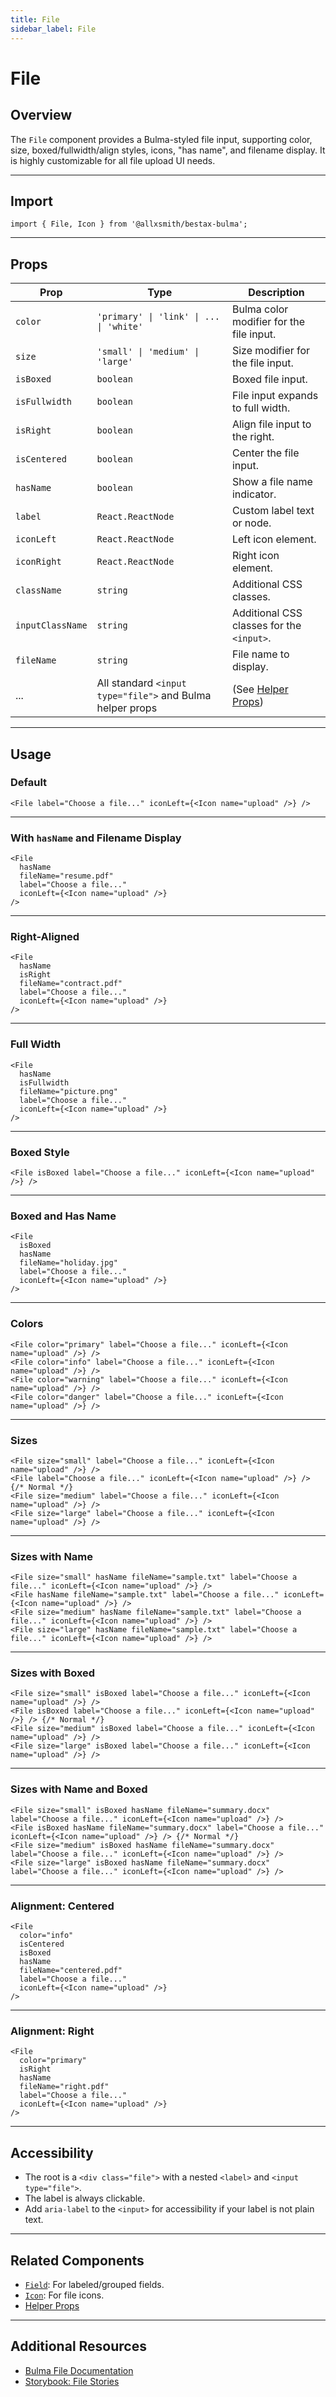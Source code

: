 ```yaml
---
title: File
sidebar_label: File
---
```


# File

## Overview

The `File` component provides a Bulma-styled file input, supporting color, size, boxed/fullwidth/align styles, icons, "has name", and filename display. It is highly customizable for all file upload UI needs.

---

## Import

```tsx
import { File, Icon } from '@allxsmith/bestax-bulma';
```

---

## Props

| Prop             | Type                                                      | Description                                      |
| ---------------- | --------------------------------------------------------- | ------------------------------------------------ |
| `color`          | `'primary' \| 'link' \| ... \| 'white'`                   | Bulma color modifier for the file input.         |
| `size`           | `'small' \| 'medium' \| 'large'`                          | Size modifier for the file input.                |
| `isBoxed`        | `boolean`                                                 | Boxed file input.                                |
| `isFullwidth`    | `boolean`                                                 | File input expands to full width.                |
| `isRight`        | `boolean`                                                 | Align file input to the right.                   |
| `isCentered`     | `boolean`                                                 | Center the file input.                           |
| `hasName`        | `boolean`                                                 | Show a file name indicator.                      |
| `label`          | `React.ReactNode`                                         | Custom label text or node.                       |
| `iconLeft`       | `React.ReactNode`                                         | Left icon element.                               |
| `iconRight`      | `React.ReactNode`                                         | Right icon element.                              |
| `className`      | `string`                                                  | Additional CSS classes.                          |
| `inputClassName` | `string`                                                  | Additional CSS classes for the `<input>`.        |
| `fileName`       | `string`                                                  | File name to display.                            |
| ...              | All standard `<input type="file">` and Bulma helper props | (See [Helper Props](../helpers/usebulmaclasses)) |

---

## Usage

### Default

```tsx
<File label="Choose a file..." iconLeft={<Icon name="upload" />} />
```

---

### With `hasName` and Filename Display

```tsx
<File
  hasName
  fileName="resume.pdf"
  label="Choose a file..."
  iconLeft={<Icon name="upload" />}
/>
```

---

### Right-Aligned

```tsx
<File
  hasName
  isRight
  fileName="contract.pdf"
  label="Choose a file..."
  iconLeft={<Icon name="upload" />}
/>
```

---

### Full Width

```tsx
<File
  hasName
  isFullwidth
  fileName="picture.png"
  label="Choose a file..."
  iconLeft={<Icon name="upload" />}
/>
```

---

### Boxed Style

```tsx
<File isBoxed label="Choose a file..." iconLeft={<Icon name="upload" />} />
```

---

### Boxed and Has Name

```tsx
<File
  isBoxed
  hasName
  fileName="holiday.jpg"
  label="Choose a file..."
  iconLeft={<Icon name="upload" />}
/>
```

---

### Colors

```tsx
<File color="primary" label="Choose a file..." iconLeft={<Icon name="upload" />} />
<File color="info" label="Choose a file..." iconLeft={<Icon name="upload" />} />
<File color="warning" label="Choose a file..." iconLeft={<Icon name="upload" />} />
<File color="danger" label="Choose a file..." iconLeft={<Icon name="upload" />} />
```

---

### Sizes

```tsx
<File size="small" label="Choose a file..." iconLeft={<Icon name="upload" />} />
<File label="Choose a file..." iconLeft={<Icon name="upload" />} /> {/* Normal */}
<File size="medium" label="Choose a file..." iconLeft={<Icon name="upload" />} />
<File size="large" label="Choose a file..." iconLeft={<Icon name="upload" />} />
```

---

### Sizes with Name

```tsx
<File size="small" hasName fileName="sample.txt" label="Choose a file..." iconLeft={<Icon name="upload" />} />
<File hasName fileName="sample.txt" label="Choose a file..." iconLeft={<Icon name="upload" />} />
<File size="medium" hasName fileName="sample.txt" label="Choose a file..." iconLeft={<Icon name="upload" />} />
<File size="large" hasName fileName="sample.txt" label="Choose a file..." iconLeft={<Icon name="upload" />} />
```

---

### Sizes with Boxed

```tsx
<File size="small" isBoxed label="Choose a file..." iconLeft={<Icon name="upload" />} />
<File isBoxed label="Choose a file..." iconLeft={<Icon name="upload" />} /> {/* Normal */}
<File size="medium" isBoxed label="Choose a file..." iconLeft={<Icon name="upload" />} />
<File size="large" isBoxed label="Choose a file..." iconLeft={<Icon name="upload" />} />
```

---

### Sizes with Name and Boxed

```tsx
<File size="small" isBoxed hasName fileName="summary.docx" label="Choose a file..." iconLeft={<Icon name="upload" />} />
<File isBoxed hasName fileName="summary.docx" label="Choose a file..." iconLeft={<Icon name="upload" />} /> {/* Normal */}
<File size="medium" isBoxed hasName fileName="summary.docx" label="Choose a file..." iconLeft={<Icon name="upload" />} />
<File size="large" isBoxed hasName fileName="summary.docx" label="Choose a file..." iconLeft={<Icon name="upload" />} />
```

---

### Alignment: Centered

```tsx
<File
  color="info"
  isCentered
  isBoxed
  hasName
  fileName="centered.pdf"
  label="Choose a file..."
  iconLeft={<Icon name="upload" />}
/>
```

---

### Alignment: Right

```tsx
<File
  color="primary"
  isRight
  hasName
  fileName="right.pdf"
  label="Choose a file..."
  iconLeft={<Icon name="upload" />}
/>
```

---

## Accessibility

- The root is a `<div class="file">` with a nested `<label>` and `<input type="file">`.
- The label is always clickable.
- Add `aria-label` to the `<input>` for accessibility if your label is not plain text.

---

## Related Components

- [`Field`](./field.md): For labeled/grouped fields.
- [`Icon`](../elements/icon.md): For file icons.
- [Helper Props](../helpers/usebulmaclasses.md)

---

## Additional Resources

- [Bulma File Documentation](https://bulma.io/documentation/form/file/)
- [Storybook: File Stories](https://storybook.bestax.cc/?path=/story/form-file--default)
